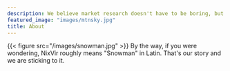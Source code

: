 ```yaml
---
description: We believe market research doesn't have to be boring, but it does take effort and creativity to effectively execute a project and communicate results.  Let us help you achieve your goals in a way that is fun, interesting, and actionable.  Contact us to get started.
featured_image: "images/mtnsky.jpg"
title: About
---
```

{{< figure src="/images/snowman.jpg" >}}
By the way, if you were wondering, NixVir roughly means "Snowman" in Latin.  That's our story and we are sticking to it.